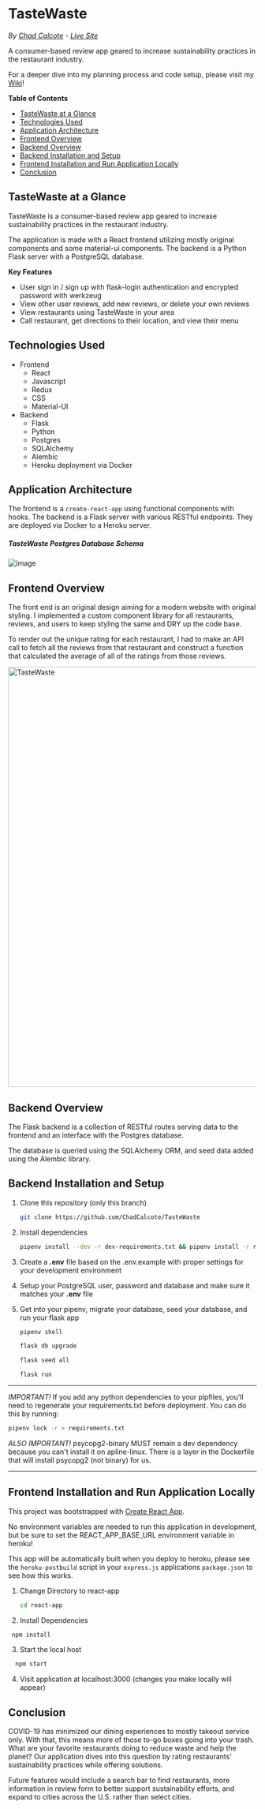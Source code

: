 # TasteWaste
*By [Chad Calcote](http://chadcalcote.com/) - [Live Site](https://tastewaste.herokuapp.com/)*

A consumer-based review app geared to increase sustainability practices in the restaurant industry.

For a deeper dive into my planning process and code setup, please visit my [Wiki](https://github.com/ChadCalcote/TasteWaste/wiki)!

**Table of Contents**
  * [TasteWaste at a Glance](#TasteWaste-at-a-glance)
  * [Technologies Used](#technologies-used)
  * [Application Architecture](#application-architecture)
  * [Frontend Overview](#frontend-overview)
  * [Backend Overview](#backend-overview)
  * [Backend Installation and Setup](#Backend-Installation-and-Setup)
  * [Frontend Installation and Run Application Locally](#Frontend-Installation-and-Run-Application-Locally)
  * [Conclusion](#conclusion)

## TasteWaste at a Glance
TasteWaste is a consumer-based review app geared to increase sustainability practices in the restaurant industry.

The application is made with a React frontend utilizing mostly original components and some material-ui components.
The backend is a Python Flask server with a PostgreSQL database.

**Key Features**
* User sign in / sign up with flask-login authentication and encrypted password with werkzeug
* View other user reviews, add new reviews, or delete your own reviews
* View restaurants using TasteWaste in your area
* Call restaurant, get directions to their location, and view their menu

## Technologies Used
* Frontend
  * React
  * Javascript
  * Redux
  * CSS
  * Material-UI
* Backend
  * Flask
  * Python
  * Postgres
  * SQLAlchemy
  * Alembic
  * Heroku deployment via Docker

## Application Architecture
The frontend is a `create-react-app` using functional components with hooks. The backend is a Flask server with various RESTful endpoints. They are deployed via Docker to a Heroku server.

##### TasteWaste Postgres Database Schema
![image](https://user-images.githubusercontent.com/65975008/110405539-fc594000-803d-11eb-88d6-e439fc2950f7.png)

## Frontend Overview
The front end is an original design aiming for a modern website with original styling. I implemented a custom component library for all restaurants, reviews, and users to keep styling the same and DRY up the code base.

To render out the unique rating for each restaurant, I had to make an API call to fetch all the reviews from that restaurant and construct a function that calculated the average of all of the ratings from those reviews.

<img width="852" alt="TasteWaste" src="https://user-images.githubusercontent.com/65975008/110406263-2bbc7c80-803f-11eb-9df9-b28b9109d997.png">


## Backend Overview
The Flask backend is a collection of RESTful routes serving data to the frontend and an interface with the Postgres database.

The database is queried using the SQLAlchemy ORM, and seed data added using the Alembic library.

## Backend Installation and Setup

1. Clone this repository (only this branch)

   ```bash
   git clone https://github.com/ChadCalcote/TasteWaste
   ```

2. Install dependencies

      ```bash
      pipenv install --dev -r dev-requirements.txt && pipenv install -r requirements.txt
      ```

3. Create a **.env** file based on the .env.example with proper settings for your
   development environment

4. Setup your PostgreSQL user, password and database and make sure it matches your **.env** file

5. Get into your pipenv, migrate your database, seed your database, and run your flask app

   ```bash
   pipenv shell
   ```

   ```bash
   flask db upgrade
   ```

   ```bash
   flask seed all
   ```

   ```bash
   flask run
   ```

***
*IMPORTANT!*
   If you add any python dependencies to your pipfiles, you'll need to regenerate your requirements.txt before deployment.
   You can do this by running:

   ```bash
   pipenv lock -r > requirements.txt
   ```

*ALSO IMPORTANT!*
   psycopg2-binary MUST remain a dev dependency because you can't install it on apline-linux.
   There is a layer in the Dockerfile that will install psycopg2 (not binary) for us.
***

## Frontend Installation and Run Application Locally

This project was bootstrapped with [Create React App](https://github.com/facebook/create-react-app).

No environment variables are needed to run this application in development, but be sure to set the REACT_APP_BASE_URL environment variable in heroku!

This app will be automatically built when you deploy to heroku, please see the `heroku-postbuild` script in your `express.js` applications `package.json` to see how this works.

1. Change Directory to react-app

   ```bash
   cd react-app
   ```
   
2. Install Dependencies

  ```bash
   npm install
   ```
 
3. Start the local host

 ```bash
   npm start
   ```

4. Visit application at localhost:3000 (changes you make locally will appear)


## Conclusion
COVID-19 has minimized our dining experiences to mostly takeout service only. With that, this means more of those to-go boxes going into your trash. What are your favorite restaurants doing to reduce waste and help the planet? Our application dives into this question by rating restaurants' sustainability practices while offering solutions.

Future features would include a search bar to find restaurants, more information in review form to better support sustainability efforts, and expand to cities across the U.S. rather than select cities.
